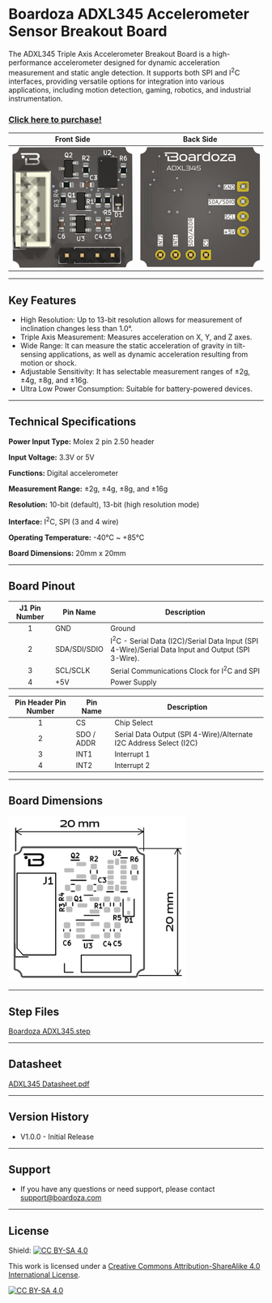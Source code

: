 # Boardoza ADXL345 Accelerometer Sensor Breakout Board
The ADXL345 Triple Axis Accelerometer Breakout Board is a high-performance accelerometer designed for dynamic acceleration measurement and static angle detection. It supports both SPI and I<sup>2</sup>C  interfaces, providing versatile options for integration into various applications, including motion detection, gaming, robotics, and industrial instrumentation.


### [Click here to purchase!](https://www.ozdisan.com/maker-and-iot-products/boardoza/boardoza-modules/ADXL345-BREAKOUT-BOARD/1065561)

|Front Side|Back Side|
|:---:|:---:|
| ![ADXL345 Front](./assets/ADXL345%20Front.png)| ![ADXL345 Back](./assets/ADXL345%20Back.png)|

---
## Key Features
- High Resolution: Up to 13-bit resolution allows for measurement of inclination changes less than 1.0°.
- Triple Axis Measurement: Measures acceleration on X, Y, and Z axes.
- Wide Range: It can measure the static acceleration of gravity in tilt-sensing applications, as well as dynamic acceleration resulting from motion or shock.
- Adjustable Sensitivity: It has selectable measurement ranges of ±2g, ±4g, ±8g, and ±16g.
- Ultra Low Power Consumption: Suitable for battery-powered devices.
---

## Technical Specifications
**Power Input Type:** Molex 2 pin 2.50 header

**Input Voltage:**	3.3V or 5V

**Functions:**	Digital accelerometer

**Measurement Range:** ±2g, ±4g, ±8g, and ±16g

**Resolution:** 10-bit (default), 13-bit (high resolution mode)

**Interface:** I<sup>2</sup>C, SPI (3 and 4 wire)

**Operating Temperature:**	-40°C ~ +85°C

**Board Dimensions:**	20mm x 20mm

---

## Board Pinout

| J1 Pin Number | Pin Name | Description |
| :---: | --- | --- |
| 1 | GND | Ground |
| 2 | SDA/SDI/SDIO | I<sup>2</sup>C - Serial Data (I2C)/Serial Data Input (SPI 4-Wire)/Serial Data Input and Output (SPI 3-Wire).  |
| 3 | SCL/SCLK |  Serial Communications Clock for I<sup>2</sup>C and SPI |
| 4 | +5V | Power Supply |

| Pin Header Pin Number | Pin Name | Description |
| :---: | --- | --- |
| 1 | CS | Chip Select |
| 2 | SDO / ADDR | Serial Data Output (SPI 4-Wire)/Alternate I2C Address Select (I2C) |
| 3 | INT1 | Interrupt 1 |
| 4 | INT2 | Interrupt 2 |

---
## Board Dimensions

<img src="./assets/ADXL345 Dimension.png" alt="ADXL345 Dimension" width="350"/>

---
## Step Files

[Boardoza ADXL345.step](./assets/ADXL345.step)

---
## Datasheet

[ADXL345 Datasheet.pdf](./assets/ADXL345%20Datasheet.pdf)

---
## Version History
- V1.0.0 - Initial Release

---
## Support
- If you have any questions or need support, please contact support@boardoza.com

---
## License

Shield: [![CC BY-SA 4.0][cc-by-sa-shield]][cc-by-sa]

This work is licensed under a [Creative Commons Attribution-ShareAlike 4.0 International License][cc-by-sa].

[![CC BY-SA 4.0][cc-by-sa-image]][cc-by-sa]

[cc-by-sa]: http://creativecommons.org/licenses/by-sa/4.0/
[cc-by-sa-image]: https://licensebuttons.net/l/by-sa/4.0/88x31.png
[cc-by-sa-shield]: https://img.shields.io/badge/License-CC%20BY--SA%204.0-lightgrey.svg
